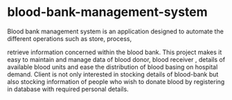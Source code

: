 # blood-bank-management-system
Blood bank management system is an application designed to automate the different operations such as store, process,

retrieve information concerned within the blood bank. This project makes it easy to maintain and manage data of blood donor, blood receiver ,
details of available blood units and ease the distribution of blood basing on hospital demand.  Client is not only interested in stocking details of blood-bank
but also stocking information of people who wish to donate blood by registering in database with required personal details.



